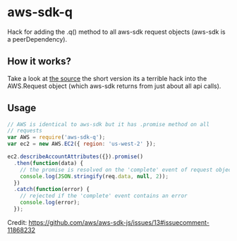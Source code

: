 # aws-sdk-q

Hack for adding the .q() method to all aws-sdk request objects (aws-sdk is a peerDependency).

## How it works?

Take a look at [the source](/index.js) the short version its a terrible
hack into the AWS.Request object (which aws-sdk returns from just about
all api calls).

## Usage

```js
// AWS is identical to aws-sdk but it has .promise method on all
// requests
var AWS = require('aws-sdk-q');
var ec2 = new AWS.EC2({ region: 'us-west-2' });

ec2.describeAccountAttributes({}).promise()
  .then(function(data) {
    // the promise is resolved on the 'complete' event of request object
    console.log(JSON.stringify(req.data, null, 2));
  })
  .catch(function(error) {
    // rejected if the 'complete' event contains an error
    console.log(error);
  });

```

Credit: https://github.com/aws/aws-sdk-js/issues/13#issuecomment-11868232
